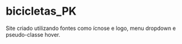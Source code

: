# bicicletas_PK
Site criado utilizando fontes como ícnose e logo, menu dropdown e pseudo-classe hover.
